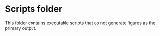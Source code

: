 # Scripts folder

This folder contains executable scripts that do not generate figures as the primary output.